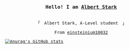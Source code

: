 
<h3 align="center"><samp>Hello! I am <b><a href="https://einsteinium10032.github.io/einsteinium.github.io/" >Albert Stark</a></b></samp></h3>
<p align="center"><br>
    <samp>
    「　Albert Stark, A-Level student　」
    </samp>
</p>

<samp>
    <p align="center">
    From <a href="https://github.com/einsteinium10032">einsteinium10032</a>
</samp>

[![Anurag's GitHub stats](https://github-readme-stats.vercel.app/api?username=anuraghazra)](https://github.com/anuraghazra/github-readme-stats)
